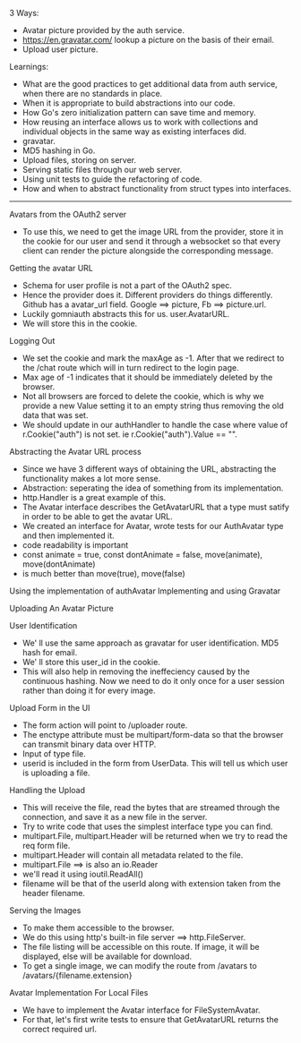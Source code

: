 3 Ways:
* Avatar picture provided by the auth service.
* https://en.gravatar.com/ lookup a picture on the basis of their email.
* Upload user picture.

Learnings:
* What are the good practices to get additional data from auth service, when there are no standards in place.
* When it is appropriate to build abstractions into our code.
* How Go's zero initialization pattern can save time and memory.
* How reusing an interface allows us to work with collections and individual objects in the same way as existing interfaces did.
* gravatar.
* MD5 hashing in Go.
* Upload files, storing on server.
* Serving static files through our web server.
* Using unit tests to guide the refactoring of code.
* How and when to abstract functionality from struct types into interfaces. 

***************************************************************************************

Avatars from the OAuth2 server

* To use this, we need to get the image URL from the provider, store it in the cookie for our user and send it through a websocket so that every client can render the picture alongside the corresponding message.

Getting the avatar URL
* Schema for user profile is not a part of the OAuth2 spec.
* Hence the provider does it. Different providers do things differently. Github has a avatar_url field. Google ==> picture, Fb ==> picture.url.
* Luckily gomniauth abstracts this for us. user.AvatarURL.
* We will store this in the cookie.

Logging Out
* We set the cookie and mark the maxAge as -1. After that we redirect to the /chat route which will in turn redirect to the login page.
* Max age of -1 indicates that it should be immediately deleted by the browser.
* Not all browsers are forced to delete the cookie, which is why we provide a new Value setting it to an empty string thus removing the old data that was set.
* We should update in our authHandler to handle the case where value of r.Cookie("auth") is not set. ie r.Cookie("auth").Value == "".

Abstracting the Avatar URL process
* Since we have 3 different ways of obtaining the URL, abstracting the functionality makes a lot more sense.
* Abstraction: seperating the idea of something from its implementation.
* http.Handler is a great example of this.
* The Avatar interface describes the GetAvatarURL that a type must satify in order to be able to get the avatar URL.
* We created an interface for Avatar, wrote tests for our AuthAvatar type and then
implemented it.
* code readability is important 
* const animate = true, const dontAnimate = false, move(animate), move(dontAnimate)
* is much better than move(true), move(false)

Using the implementation of authAvatar
Implementing and using Gravatar


Uploading An Avatar Picture

User Identification
* We' ll use the same approach as gravatar for user identification. MD5 hash for email.
* We' ll store this user_id in the cookie.
* This will also help in removing the ineffeciency caused by the continuous hashing. Now we need to do it only once for a user session rather than doing it for every image.

Upload Form in the UI
* The form action will point to /uploader route.
* The enctype attribute must be multipart/form-data so that the browser can transmit binary data over HTTP.
* Input of type file.
* userid is included in the form from UserData. This will tell us which user is uploading a file.

Handling the Upload
* This will receive the file, read the bytes that are streamed through the connection, and save it as a new file in the server.
* Try to write code that uses the simplest interface type you can find.
* multipart.File, multipart.Header will be returned when we try to read the req form file.
* multipart.Header will contain all metadata related to the file.
* multipart.File ==> is also an io.Reader
* we'll read it using ioutil.ReadAll()
* filename will be that of the userId along with extension taken from the header filename.

Serving the Images
* To make them accessible to the browser.
* We do this using http's built-in file server ==> http.FileServer.
* The file listing will be accessible on this route. If image, it will be displayed, else will be available for download. 
* To get a single image, we can modify the route from /avatars to /avatars/{filename.extension}

Avatar Implementation For Local Files
* We have to implement the Avatar interface for FileSystemAvatar.
* For that, let's first write tests to ensure that GetAvatarURL returns the correct required url.


